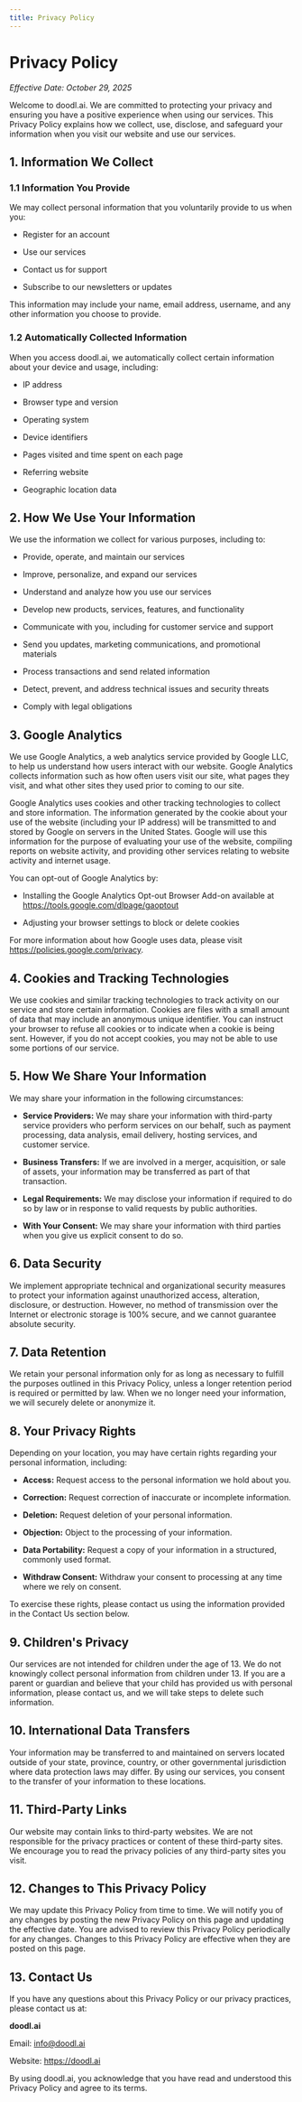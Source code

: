 ```yaml
---
title: Privacy Policy
---
```


# Privacy Policy

*Effective Date: October 29, 2025*

Welcome to doodl.ai. We are committed to protecting your privacy and
ensuring you have a positive experience when using our services. This
Privacy Policy explains how we collect, use, disclose, and safeguard
your information when you visit our website and use our services.

## 1. Information We Collect

### 1.1 Information You Provide

We may collect personal information that you voluntarily provide to us
when you:

-   Register for an account

-   Use our services

-   Contact us for support

-   Subscribe to our newsletters or updates

This information may include your name, email address, username, and any
other information you choose to provide.

### 1.2 Automatically Collected Information

When you access doodl.ai, we automatically collect certain information
about your device and usage, including:

-   IP address

-   Browser type and version

-   Operating system

-   Device identifiers

-   Pages visited and time spent on each page

-   Referring website

-   Geographic location data

## 2. How We Use Your Information

We use the information we collect for various purposes, including to:

-   Provide, operate, and maintain our services

-   Improve, personalize, and expand our services

-   Understand and analyze how you use our services

-   Develop new products, services, features, and functionality

-   Communicate with you, including for customer service and support

-   Send you updates, marketing communications, and promotional
    materials

-   Process transactions and send related information

-   Detect, prevent, and address technical issues and security threats

-   Comply with legal obligations

## 3. Google Analytics

We use Google Analytics, a web analytics service provided by Google LLC,
to help us understand how users interact with our website. Google
Analytics collects information such as how often users visit our site,
what pages they visit, and what other sites they used prior to coming to
our site.

Google Analytics uses cookies and other tracking technologies to collect
and store information. The information generated by the cookie about
your use of the website (including your IP address) will be transmitted
to and stored by Google on servers in the United States. Google will use
this information for the purpose of evaluating your use of the website,
compiling reports on website activity, and providing other services
relating to website activity and internet usage.

You can opt-out of Google Analytics by:

-   Installing the Google Analytics Opt-out Browser Add-on available at
    <https://tools.google.com/dlpage/gaoptout>

-   Adjusting your browser settings to block or delete cookies

For more information about how Google uses data, please visit
<https://policies.google.com/privacy>.

## 4. Cookies and Tracking Technologies

We use cookies and similar tracking technologies to track activity on
our service and store certain information. Cookies are files with a
small amount of data that may include an anonymous unique identifier.
You can instruct your browser to refuse all cookies or to indicate when
a cookie is being sent. However, if you do not accept cookies, you may
not be able to use some portions of our service.

## 5. How We Share Your Information

We may share your information in the following circumstances:

-   **Service Providers:** We may share your information with
    third-party service providers who perform services on our behalf,
    such as payment processing, data analysis, email delivery, hosting
    services, and customer service.

-   **Business Transfers:** If we are involved in a merger, acquisition,
    or sale of assets, your information may be transferred as part of
    that transaction.

-   **Legal Requirements:** We may disclose your information if required
    to do so by law or in response to valid requests by public
    authorities.

-   **With Your Consent:** We may share your information with third
    parties when you give us explicit consent to do so.

## 6. Data Security

We implement appropriate technical and organizational security measures
to protect your information against unauthorized access, alteration,
disclosure, or destruction. However, no method of transmission over the
Internet or electronic storage is 100% secure, and we cannot guarantee
absolute security.

## 7. Data Retention

We retain your personal information only for as long as necessary to
fulfill the purposes outlined in this Privacy Policy, unless a longer
retention period is required or permitted by law. When we no longer need
your information, we will securely delete or anonymize it.

## 8. Your Privacy Rights

Depending on your location, you may have certain rights regarding your
personal information, including:

-   **Access:** Request access to the personal information we hold about
    you.

-   **Correction:** Request correction of inaccurate or incomplete
    information.

-   **Deletion:** Request deletion of your personal information.

-   **Objection:** Object to the processing of your information.

-   **Data Portability:** Request a copy of your information in a
    structured, commonly used format.

-   **Withdraw Consent:** Withdraw your consent to processing at any
    time where we rely on consent.

To exercise these rights, please contact us using the information
provided in the Contact Us section below.

## 9. Children\'s Privacy

Our services are not intended for children under the age of 13. We do
not knowingly collect personal information from children under 13. If
you are a parent or guardian and believe that your child has provided us
with personal information, please contact us, and we will take steps to
delete such information.

## 10. International Data Transfers

Your information may be transferred to and maintained on servers located
outside of your state, province, country, or other governmental
jurisdiction where data protection laws may differ. By using our
services, you consent to the transfer of your information to these
locations.

## 11. Third-Party Links

Our website may contain links to third-party websites. We are not
responsible for the privacy practices or content of these third-party
sites. We encourage you to read the privacy policies of any third-party
sites you visit.

## 12. Changes to This Privacy Policy

We may update this Privacy Policy from time to time. We will notify you
of any changes by posting the new Privacy Policy on this page and
updating the effective date. You are advised to review this Privacy
Policy periodically for any changes. Changes to this Privacy Policy are
effective when they are posted on this page.

## 13. Contact Us

If you have any questions about this Privacy Policy or our privacy
practices, please contact us at:

**doodl.ai**

Email: [info@doodl.ai](mailto:info@doodl.ai)

Website: https://doodl.ai

By using doodl.ai, you acknowledge that you have read and understood
this Privacy Policy and agree to its terms.
